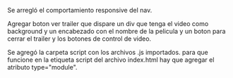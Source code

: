 

Se arregló el comportamiento responsive del nav.

Agregar boton ver trailer que dispare un div que tenga el video como background y un encabezado con el nombre de la pelicula y un boton para cerrar el trailer y los botones de control de video.

Se agregó la carpeta script con los archivos .js importados. para que funcione en la etiqueta script del archivo index.html hay que agregar el atributo type="module".